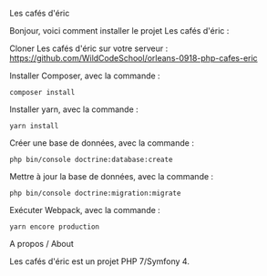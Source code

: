 Les cafés d'éric

Bonjour, voici comment installer le projet Les cafés d'éric :

Cloner Les cafés d'éric sur votre serveur : https://github.com/WildCodeSchool/orleans-0918-php-cafes-eric

Installer Composer, avec la commande :

`composer install`

Installer yarn, avec la commande :

`yarn install`

Créer une base de données, avec la commande :

`php bin/console doctrine:database:create`

Mettre à jour la base de données, avec la commande :

`php bin/console doctrine:migration:migrate`

Exécuter Webpack, avec la commande :

`yarn encore production`

A propos / About

Les cafés d'éric est un projet PHP 7/Symfony 4.
